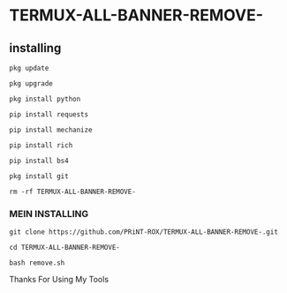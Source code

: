 # TERMUX-ALL-BANNER-REMOVE-

## installing 

```
pkg update 

pkg upgrade 

pkg install python 

pip install requests

pip install mechanize

pip install rich 

pip install bs4

pkg install git

rm -rf TERMUX-ALL-BANNER-REMOVE-
```

### MEIN INSTALLING 
```
git clone https://github.com/PRiNT-ROX/TERMUX-ALL-BANNER-REMOVE-.git

cd TERMUX-ALL-BANNER-REMOVE-

bash remove.sh

```



Thanks For Using My Tools
